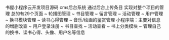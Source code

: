 书屋小程序云开发项目源码 cms后台系统 通过后台上传条目 实现对整个项目的管理 总的有29个页面
~ 轮播图管理
~ 书目管理
~ 留言管理
~ 活动管理
~ 用户管理
~ 换书模块管理
~ 读书心得管理
~ 音乐/绘画的鉴赏管理
小程序端：主要对信息的增删改查
~ 用户登录注册
~ 书目查找
~ 活动查看
~ 书上分类模块
~ 管理自己的换书、读书心得、头像、用户名等信息

